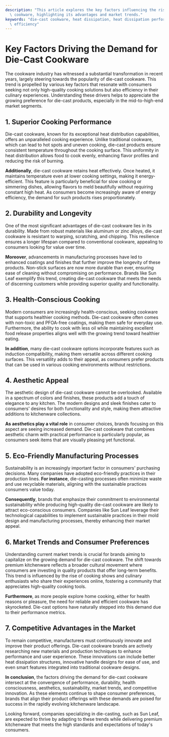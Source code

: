 ```yaml
---
description: "This article explores the key factors influencing the rising demand for die-cast\
  \ cookware, highlighting its advantages and market trends."
keywords: "die-cast cookware, heat dissipation, heat dissipation performance, heat dissipation\
  \ efficiency"
---
```

# Key Factors Driving the Demand for Die-Cast Cookware

The cookware industry has witnessed a substantial transformation in recent years, largely steering towards the popularity of die-cast cookware. This trend is propelled by various key factors that resonate with consumers seeking not only high-quality cooking solutions but also efficiency in their culinary experiences. Understanding these drivers helps to appreciate the growing preference for die-cast products, especially in the mid-to-high-end market segments.

## 1. Superior Cooking Performance

Die-cast cookware, known for its exceptional heat distribution capabilities, offers an unparalleled cooking experience. Unlike traditional cookware, which can lead to hot spots and uneven cooking, die-cast products ensure consistent temperature throughout the cooking surface. This uniformity in heat distribution allows food to cook evenly, enhancing flavor profiles and reducing the risk of burning.

**Additionally**, die-cast cookware retains heat effectively. Once heated, it maintains temperature even at lower cooking settings, making it energy-efficient. This feature is particularly beneficial for slow cooking or simmering dishes, allowing flavors to meld beautifully without requiring constant high heat. As consumers become increasingly aware of energy efficiency, the demand for such products rises proportionately.

## 2. Durability and Longevity

One of the most significant advantages of die-cast cookware lies in its durability. Made from robust materials like aluminum or zinc alloys, die-cast cookware is resistant to warping, scratching, and chipping. This resilience ensures a longer lifespan compared to conventional cookware, appealing to consumers looking for value over time.

**Moreover**, advancements in manufacturing processes have led to enhanced coatings and finishes that further improve the longevity of these products. Non-stick surfaces are now more durable than ever, ensuring ease of cleaning without compromising on performance. Brands like Sun Leaf exemplify this trend, creating die-cast cookware that meets the needs of discerning customers while providing superior quality and functionality.

## 3. Health-Conscious Cooking

Modern consumers are increasingly health-conscious, seeking cookware that supports healthier cooking methods. Die-cast cookware often comes with non-toxic and PFOA-free coatings, making them safe for everyday use. Furthermore, the ability to cook with less oil while maintaining excellent food release properties aligns well with the growing trend toward healthier eating.

**In addition**, many die-cast cookware options incorporate features such as induction compatibility, making them versatile across different cooking surfaces. This versatility adds to their appeal, as consumers prefer products that can be used in various cooking environments without restrictions.

## 4. Aesthetic Appeal

The aesthetic design of die-cast cookware cannot be overlooked. Available in a spectrum of colors and finishes, these products add a touch of elegance to any kitchen. The modern designs and sleek finishes cater to consumers' desires for both functionality and style, making them attractive additions to kitchenware collections.

**As aesthetics play a vital role** in consumer choices, brands focusing on this aspect are seeing increased demand. Die-cast cookware that combines aesthetic charm with practical performance is particularly popular, as consumers seek items that are visually pleasing yet functional.

## 5. Eco-Friendly Manufacturing Processes

Sustainability is an increasingly important factor in consumers' purchasing decisions. Many companies have adopted eco-friendly practices in their production lines. **For instance**, die-casting processes often minimize waste and use recyclable materials, aligning with the sustainable practices consumers value today.

**Consequently**, brands that emphasize their commitment to environmental sustainability while producing high-quality die-cast cookware are likely to attract eco-conscious consumers. Companies like Sun Leaf leverage their technological capabilities to implement sustainable practices in their mold design and manufacturing processes, thereby enhancing their market appeal.

## 6. Market Trends and Consumer Preferences

Understanding current market trends is crucial for brands aiming to capitalize on the growing demand for die-cast cookware. The shift towards premium kitchenware reflects a broader cultural movement where consumers are investing in quality products that offer long-term benefits. This trend is influenced by the rise of cooking shows and culinary enthusiasts who share their experiences online, fostering a community that appreciates high-quality cooking tools.

**Furthermore**, as more people explore home cooking, either for health reasons or pleasure, the need for reliable and efficient cookware has skyrocketed. Die-cast options have naturally stepped into this demand due to their performance metrics.

## 7. Competitive Advantages in the Market

To remain competitive, manufacturers must continuously innovate and improve their product offerings. Die-cast cookware brands are actively researching new materials and production techniques to enhance performance and user experience. These innovations can include better heat dissipation structures, innovative handle designs for ease of use, and even smart features integrated into traditional cookware designs.

**In conclusion**, the factors driving the demand for die-cast cookware intersect at the convergence of performance, durability, health consciousness, aesthetics, sustainability, market trends, and competitive innovation. As these elements continue to shape consumer preferences, brands that align their product offerings with these demands are poised for success in the rapidly evolving kitchenware landscape. 

Looking forward, companies specializing in die-casting, such as Sun Leaf, are expected to thrive by adapting to these trends while delivering premium kitchenware that meets the high standards and expectations of today's consumers.
